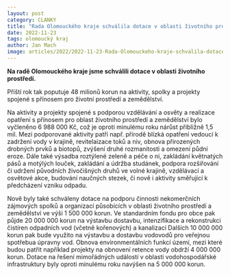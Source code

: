 ```yaml
---
layout: post
category: CLANKY
title: "Rada Olomouckého kraje schválila dotace v oblasti životního prostředí na příští rok"
date: 2022-11-23
tags: olomoucký kraj
author: Jan Mach
image: articles/2022/2022-11-23-Rada-Olomouckeho-kraje-schvalila-dotace-v-oblasti-zivotniho-prostredi-na-pristi-rok.jpg  #751x422 pixelu
---
```

**Na radě Olomouckého kraje jsme schválili dotace v oblasti životního prostředí.**

Příští rok tak poputuje 48 milionů korun na aktivity, spolky a projekty spojené s přínosem pro životní prostředí a zemědělství. 

Na aktivity a projekty spojené s podporou vzdělávání a osvěty a realizace opatření s přínosem pro oblast životního prostředí a zemědělství bylo vyčleněno 6 988 000 Kč, což je oproti minulému roku nárůst přibližně 1,5 mil. 
Mezi podporované aktivity patří např. přírodě blízká opatření vedoucí k zadržení vody v krajině, revitelaizace toků a niv, obnova přirozených drobných prvků a biotopů, zvýšení druhé rozmanitosti a omezení půdní eroze. 
Dále také výsadba roztýlené zeleně a péče o ni, zakládání květnatých pásů a motýlých louček, zakládání a údržba studánek, podpora rozšiřování či udržení původních živočišných druhů ve volné krajině, vzdělávací a osvětové akce, 
budování naučných stezek, či nově i aktivity směřující k předcházení vzniku odpadu.

Nově byly také schváleny dotace na podporu činnosti nekomerčních zájmových spolků a organizací působících v oblasti životního prostředí a zemědělství ve výši 1 500 000 korun. 
Ve standardním fondu pro obce pak půjde 20 000 000 korun na výstavbu dostavbu, intenzifikace a rekonstrukci čistíren odpadních vod (včetně kořenových) a kanalizací
Dalších 10 000 000 korun pak bude využito na výstavbu a dostavbu vodovodů pro veřejnou spotřebua úpravny vod. Obnova environmentálních funkcí území, mezi které budou patřit například projekty na obnovení retence vody obdrží 4 000 000 korun.
Dotace na řešení mimořádných událostí v oblasti vodohospodářské infrastruktury byly oproti minulému roku navýšen na 5 000 000 korun.

